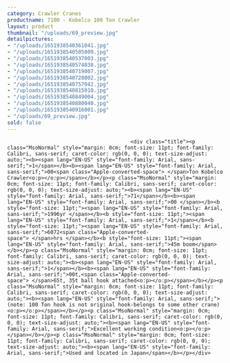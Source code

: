 ```yaml
---
category: Crawler Cranes
productname: 7100 - Kobelco 100 Ton Crawler
layout: product
thumbnail: "/uploads/69_preview.jpg"
detailpictures:
- "/uploads/1651938540361041.jpg"
- "/uploads/1651938540505009.jpg"
- "/uploads/1651938540537003.jpg"
- "/uploads/1651938540574038.jpg"
- "/uploads/1651938540719007.jpg"
- "/uploads/1651938540728002.jpg"
- "/uploads/1651938540757042.jpg"
- "/uploads/1651938540815010.jpg"
- "/uploads/1651938540849004.jpg"
- "/uploads/1651938540880040.jpg"
- "/uploads/1651938540916001.jpg"
- "/uploads/69_preview.jpg"
sold: false
---
```


                                            <div class="title"><p class="MsoNormal" style="margin: 0cm; font-size: 11pt; font-family: Calibri, sans-serif; caret-color: rgb(0, 0, 0); text-size-adjust: auto;"><b><span lang="EN-US" style="font-family: Arial, sans-serif;">1</span></b><b><span lang="EN-US" style="font-family: Arial, sans-serif;">00<span class="Apple-converted-space"> </span>Ton Kobelco Crawler<o:p></o:p></span></b></p><p class="MsoNormal" style="margin: 0cm; font-size: 11pt; font-family: Calibri, sans-serif; caret-color: rgb(0, 0, 0); text-size-adjust: auto;"><b><span lang="EN-US" style="font-family: Arial, sans-serif;">71</span></b><b><span lang="EN-US" style="font-family: Arial, sans-serif;">00 </span></b><b style="font-size: 11pt;"><span lang="EN-US" style="font-family: Arial, sans-serif;">1996yr </span></b><b style="font-size: 11pt;"><span lang="EN-US" style="font-family: Arial, sans-serif;">1</span></b><b style="font-size: 11pt;"><span lang="EN-US" style="font-family: Arial, sans-serif;">6072<span class="Apple-converted-space"> </span>hrs </span></b><b style="font-size: 11pt;"><span lang="EN-US" style="font-family: Arial, sans-serif;">45m boom</span></b></p><p class="MsoNormal" style="margin: 0cm; font-size: 11pt; font-family: Calibri, sans-serif; caret-color: rgb(0, 0, 0); text-size-adjust: auto;"><b><span lang="EN-US" style="font-family: Arial, sans-serif;">1</span></b><b><span lang="EN-US" style="font-family: Arial, sans-serif;">00t,<span class="Apple-converted-space"> </span>65t, 35t ball hook attached<o:p></o:p></span></b></p><p class="MsoNormal" style="margin: 0cm; font-size: 11pt; font-family: Calibri, sans-serif; caret-color: rgb(0, 0, 0); text-size-adjust: auto;"><b><span lang="EN-US" style="font-family: Arial, sans-serif;">(note: 100 Ton hook is not original hook-belongs to some other crane)<o:p></o:p></span></b></p><p class="MsoNormal" style="margin: 0cm; font-size: 11pt; font-family: Calibri, sans-serif; caret-color: rgb(0, 0, 0); text-size-adjust: auto;"><b><span lang="EN-US" style="font-family: Arial, sans-serif;">Excellent working condition<o:p></o:p></span></b></p><p class="MsoNormal" style="margin: 0cm; font-size: 11pt; font-family: Calibri, sans-serif; caret-color: rgb(0, 0, 0); text-size-adjust: auto;"><b><span lang="EN-US" style="font-family: Arial, sans-serif;">Used and located in Japan</span></b></p></div>

